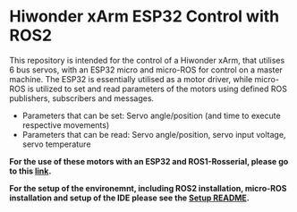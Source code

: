 ﻿# Hiwonder xArm ESP32 Control with ROS2
 This repository is intended for the control of a Hiwonder xArm, that utilises 6 bus servos, with an ESP32 micro and micro-ROS for control on a master machine. The ESP32 is essentially utilised as a motor driver, while micro-ROS is utilized to set and read parameters of the motors using defined ROS publishers, subscribers and messages.
  * Parameters that can be set: Servo angle/position (and time to execute respective movements)
  * Parameters that can be read: Servo angle/position, servo input voltage, servo temperature

**For the use of these motors with an ESP32 and ROS1-Rosserial, please go to this [link](https://github.com/migsdigs/Hiwonder_xArm_ESP32/tree/main/Hiwonder_ESP32).**

**For the setup of the environemnt, including ROS2 installation, micro-ROS installation and setup of the IDE please see the [Setup README](https://github.com/migsdigs/Hiwonder_xArm_ESP32/blob/main/Hiwonder_xArm_ROS2/SETUP_README.md).**

